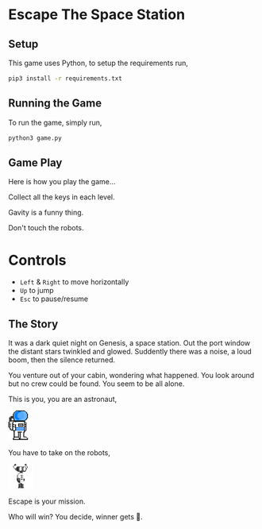 # Escape The Space Station

## Setup

This game uses Python, to setup the requirements run,

```bash
pip3 install -r requirements.txt
```

## Running the Game

To run the game, simply run,

```bash
python3 game.py
```

## Game Play

Here is how you play the game...

Collect all the keys in each level.

Gavity is a funny thing.

Don't touch the robots.

# Controls

- `Left` & `Right` to move horizontally
- `Up` to jump
- `Esc` to pause/resume

## The Story

It was a dark quiet night on Genesis, a space station.  Out the port window the distant stars twinkled and glowed.  Suddently there was a noise, a loud boom, then the silence returned.

You venture out of your cabin, wondering what happened.  You look around but no crew could be found.  You seem to be all alone.

This is you, you are an astronaut,

![Astronaut](images/astronaut.png)

You have to take on the robots,

![Robot Enemy](images/RobotEnemy1.png)

Escape is your mission.

Who will win? You decide, winner gets 🍕.